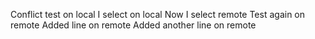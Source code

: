Conflict test on local I select on local
Now I select remote Test again on remote
Added line on remote
Added another line on remote

